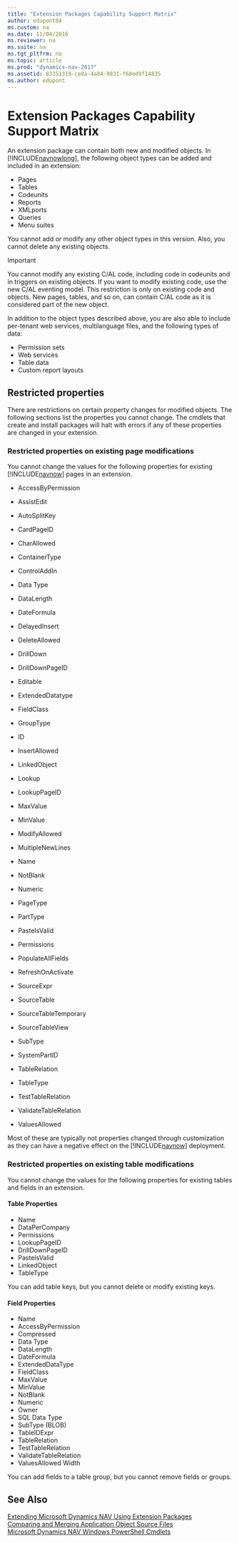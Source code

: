 ```yaml
---
title: "Extension Packages Capability Support Matrix"
author: edupont04
ms.custom: na
ms.date: 11/04/2016
ms.reviewer: na
ms.suite: na
ms.tgt_pltfrm: na
ms.topic: article
ms.prod: "dynamics-nav-2017"
ms.assetid: 83351319-ce8a-4a84-9831-f68ed9f14835
ms.author: edupont
---
```

# Extension Packages Capability Support Matrix
An extension package can contain both new and modified objects. In [!INCLUDE[navnowlong](includes/navnowlong_md.md)], the following object types can be added and included in an extension:  

- Pages
- Tables
- Codeunits
- Reports
- XMLports
- Queries
- Menu suites  

 You cannot add or modify any other object types in this version. Also, you cannot delete any existing objects.  

> [!IMPORTANT]  
>  You cannot modify any existing C/AL code, including code in codeunits and in triggers on existing objects. If you want to modify existing code, use the new C/AL eventing model. This restriction is only on existing code and objects. New pages, tables, and so on, can contain C/AL code as it is considered part of the new object.  

In addition to the object types described above, you are also able to include per-tenant web services, multilanguage files, and the following types of data:

-	Permission sets  
-	Web services  
-	Table data  
-	Custom report layouts  


## Restricted properties  
 There are restrictions on certain property changes for modified objects. The following sections list the properties you cannot change. The cmdlets that create and install packages will halt with errors if any of these properties are changed in your extension.  

### Restricted properties on existing page modifications  
 You cannot change the values for the following properties for existing [!INCLUDE[navnow](includes/navnow_md.md)] pages in an extension.  

-   AccessByPermission  

-   AssistEdit  

-   AutoSplitKey  

-   CardPageID  

-   CharAllowed  

-   ContainerType  

-   ControlAddIn  

-   Data Type  

-   DataLength  

-   DateFormula  

-   DelayedInsert  

-   DeleteAllowed  

-   DrillDown  

-   DrillDownPageID  

-   Editable  

-   ExtendedDatatype  

-   FieldClass  

-   GroupType  

-   ID  

-   InsertAllowed  

-   LinkedObject  

-   Lookup  

-   LookupPageID  

-   MaxValue  

-   MinValue  

-   ModifyAllowed  

-   MultipleNewLines  

-   Name  

-   NotBlank  

-   Numeric  

-   PageType  

-   PartType  

-   PasteIsValid  

-   Permissions  

-   PopulateAllFields  

-   RefreshOnActivate  

-   SourceExpr  

-   SourceTable  

-   SourceTableTemporary  

-   SourceTableView  

-   SubType  

-   SystemPartID  

-   TableRelation  

-   TableType  

-   TestTableRelation  

-   ValidateTableRelation  

-   ValuesAllowed  

 Most of these are typically not properties changed through customization as they can have a negative effect on the [!INCLUDE[navnow](includes/navnow_md.md)] deployment.  

### Restricted properties on existing table modifications  
You cannot change the values for the following properties for existing tables and fields in an extension.  

#### Table Properties
-   Name  
-   DataPerCompany  
-   Permissions  
-   LookupPageID  
-   DrillDownPageID  
-   PasteIsValid  
-   LinkedObject  
-   TableType  

You can add table keys, but you cannot delete or modify existing keys.  

#### Field Properties
-   Name  
-   AccessByPermission  
-   Compressed  
-   Data Type  
-   DataLength  
-   DateFormula  
-   ExtendedDataType  
-   FieldClass  
-   MaxValue  
-   MinValue  
-   NotBlank  
-   Numeric  
-   Owner  
-   SQL Data Type  
-   SubType \(BLOB\)  
-   TableIDExpr  
-   TableRelation  
-   TestTableRelation  
-   ValidateTableRelation  
-   ValuesAllowed Width  

You can add fields to a table group, but you cannot remove fields or groups.  

## See Also  
 [Extending Microsoft Dynamics NAV Using Extension Packages](Extending-Microsoft-Dynamics-NAV-Using-Extension-Packages.md)   
 [Comparing and Merging Application Object Source Files](Comparing-and-Merging-Application-Object-Source-Files.md)   
 [Microsoft Dynamics NAV Windows PowerShell Cmdlets](Microsoft-Dynamics-NAV-Windows-PowerShell-Cmdlets.md)
